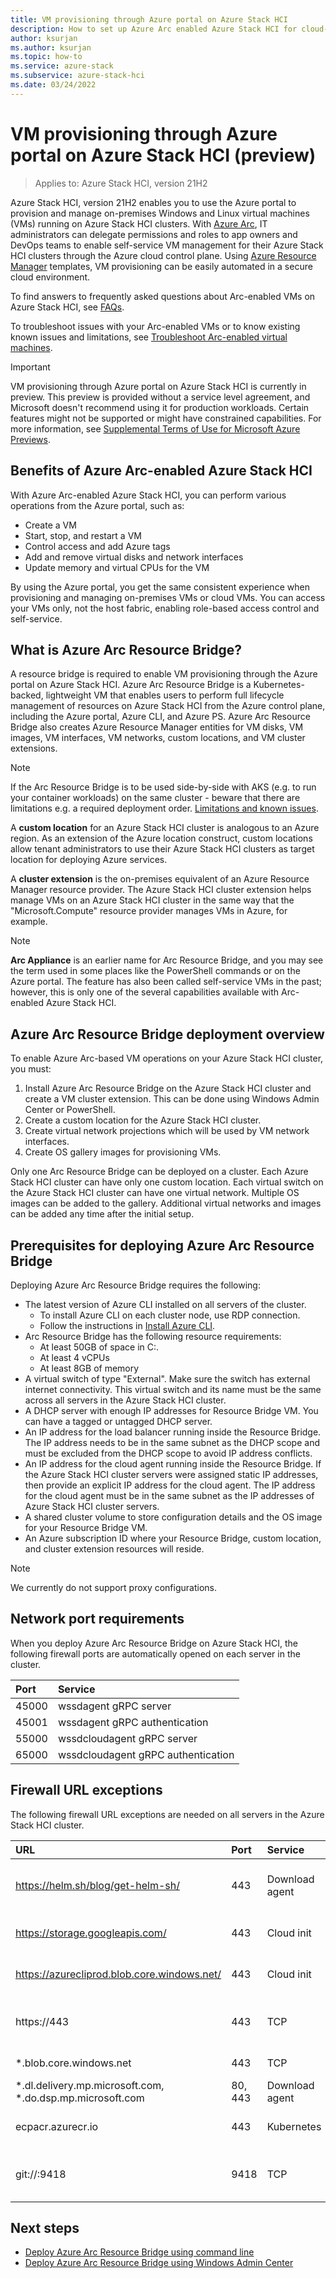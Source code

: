```yaml
---
title: VM provisioning through Azure portal on Azure Stack HCI 
description: How to set up Azure Arc enabled Azure Stack HCI for cloud-based virtual machine provisioning and management
author: ksurjan
ms.author: ksurjan
ms.topic: how-to
ms.service: azure-stack
ms.subservice: azure-stack-hci
ms.date: 03/24/2022
---
```


# VM provisioning through Azure portal on Azure Stack HCI (preview)

> Applies to: Azure Stack HCI, version 21H2

Azure Stack HCI, version 21H2 enables you to use the Azure portal to provision and manage on-premises Windows and Linux virtual machines (VMs) running on Azure Stack HCI clusters. With [Azure Arc](https://azure.microsoft.com/services/azure-arc/), IT administrators can delegate permissions and roles to app owners and DevOps teams to enable self-service VM management for their Azure Stack HCI clusters through the Azure cloud control plane. Using [Azure Resource Manager](/azure/azure-resource-manager/management/overview) templates, VM provisioning can be easily automated in a secure cloud environment.

To find answers to frequently asked questions about Arc-enabled VMs on Azure Stack HCI, see [FAQs](faqs-arc-enabled-vms.md).

To troubleshoot issues with your Arc-enabled VMs or to know existing known issues and limitations, see [Troubleshoot Arc-enabled virtual machines](troubleshoot-arc-enabled-vms.md).

> [!IMPORTANT]
> VM provisioning through Azure portal on Azure Stack HCI is currently in preview. This preview is provided without a service level agreement, and Microsoft doesn't recommend using it for production workloads. Certain features might not be supported or might have constrained capabilities. For more information, see [Supplemental Terms of Use for Microsoft Azure Previews](https://azure.microsoft.com/support/legal/preview-supplemental-terms/).

## Benefits of Azure Arc-enabled Azure Stack HCI

With Azure Arc-enabled Azure Stack HCI, you can perform various operations from the Azure portal, such as:

- Create a VM
- Start, stop, and restart a VM
- Control access and add Azure tags
- Add and remove virtual disks and network interfaces
- Update memory and virtual CPUs for the VM

By using the Azure portal, you get the same consistent experience when provisioning and managing on-premises VMs or cloud VMs. You can access your VMs only, not the host fabric, enabling role-based access control and self-service.

## What is Azure Arc Resource Bridge?

A resource bridge is required to enable VM provisioning through the Azure portal on Azure Stack HCI. Azure Arc Resource Bridge is a Kubernetes-backed, lightweight VM that enables users to perform full lifecycle management of resources on Azure Stack HCI from the Azure control plane, including the Azure portal, Azure CLI, and Azure PS. Azure Arc Resource Bridge also creates Azure Resource Manager entities for VM disks, VM images, VM interfaces, VM networks, custom locations, and VM cluster extensions.
   > [!NOTE]
   > If the Arc Resource Bridge is to be used side-by-side with AKS (e.g. to run your container workloads) on the same cluster - beware that there are limitations e.g. a required deployment order. [Limitations and known issues](/azure-stack/hci/manage/troubleshoot-arc-enabled-vms#limitations-and-known-issues).  
    
A **custom location** for an Azure Stack HCI cluster is analogous to an Azure region. As an extension of the Azure location construct, custom locations allow tenant administrators to use their Azure Stack HCI clusters as target location for deploying Azure services.

A **cluster extension** is the on-premises equivalent of an Azure Resource Manager resource provider. The Azure Stack HCI cluster extension helps manage VMs on an Azure Stack HCI cluster in the same way that the "Microsoft.Compute" resource provider manages VMs in Azure, for example.

   > [!NOTE]
   > **Arc Appliance** is an earlier name for Arc Resource Bridge, and you may see the term used in some places like the PowerShell commands or on the Azure portal. The feature has also been called self-service VMs in the past; however, this is only one of the several capabilities available with Arc-enabled Azure Stack HCI.

## Azure Arc Resource Bridge deployment overview

To enable Azure Arc-based VM operations on your Azure Stack HCI cluster, you must:

1. Install Azure Arc Resource Bridge on the Azure Stack HCI cluster and create a VM cluster extension. This can be done using Windows Admin Center or PowerShell.
1. Create a custom location for the Azure Stack HCI cluster.
1. Create virtual network projections which will be used by VM network interfaces.
1. Create OS gallery images for provisioning VMs.

Only one Arc Resource Bridge can be deployed on a cluster. Each Azure Stack HCI cluster can have only one custom location. Each virtual switch on the Azure Stack HCI cluster can have one virtual network. Multiple OS images can be added to the gallery. Additional virtual networks and images can be added any time after the initial setup.

## Prerequisites for deploying Azure Arc Resource Bridge

Deploying Azure Arc Resource Bridge requires the following:

- The latest version of Azure CLI installed on all servers of the cluster.
  - To install Azure CLI on each cluster node, use RDP connection.
  - Follow the instructions in [Install Azure CLI](/cli/azure/install-azure-cli-windows).
- Arc Resource Bridge has the following resource requirements:
  - At least 50GB of space in C:\.
  - At least 4 vCPUs
  - At least 8GB of memory
- A virtual switch of type "External". Make sure the switch has external internet connectivity. This virtual switch and its name must be the same across all servers in the Azure Stack HCI cluster.
- A DHCP server with enough IP addresses for Resource Bridge VM. You can have a tagged or untagged DHCP server.
- An IP address for the load balancer running inside the Resource Bridge. The IP address needs to be in the same subnet as the DHCP scope and must be excluded from the DHCP scope to avoid IP address conflicts.
- An IP address for the cloud agent running inside the Resource Bridge. If the Azure Stack HCI cluster servers were assigned static IP addresses, then provide an explicit IP address for the cloud agent. The IP address for the cloud agent must be in the same subnet as the IP addresses of Azure Stack HCI cluster servers.
- A shared cluster volume to store configuration details and the OS image for your Resource Bridge VM.
- An Azure subscription ID where your Resource Bridge, custom location, and cluster extension resources will reside.

> [!NOTE]
> We currently do not support proxy configurations.

## Network port requirements

When you deploy Azure Arc Resource Bridge on Azure Stack HCI, the following firewall ports are automatically opened on each server in the cluster.

| **Port** | **Service** |
|:---------|:------------|
| 45000    | wssdagent gRPC server |
| 45001    | wssdagent gRPC authentication |
| 55000    | wssdcloudagent gRPC server |
| 65000    | wssdcloudagent gRPC authentication |

## Firewall URL exceptions

The following firewall URL exceptions are needed on all servers in the Azure Stack HCI cluster.

| **URL** | **Port** | **Service** | **Notes** |
|:--------|:---------|:------------|:----------|
| https://helm.sh/blog/get-helm-sh/ | 443 | Download agent | Used to download the Helm binaries |
| https://storage.googleapis.com/ | 443 | Cloud init | Downloading Kubernetes binaries |
| https://azurecliprod.blob.core.windows.net/ | 443 | Cloud init | Downloading binaries and containers |
| https://443 | 443 | TCP | Used to support Azure Arc agents |
| *.blob.core.windows.net | 443 | TCP | Required for downloads |
| *.dl.delivery.mp.microsoft.com, *.do.dsp.mp.microsoft.com | 80, 443 | Download agent | Downloading VHD images |
| ecpacr.azurecr.io | 443 | Kubernetes | Downloading container images |
| git://:9418 | 9418 | TCP | Used to support Azure Arc agents |

## Next steps

- [Deploy Azure Arc Resource Bridge using command line](deploy-arc-resource-bridge-using-command-line.md)
- [Deploy Azure Arc Resource Bridge using Windows Admin Center](deploy-arc-resource-bridge-using-wac.md)
